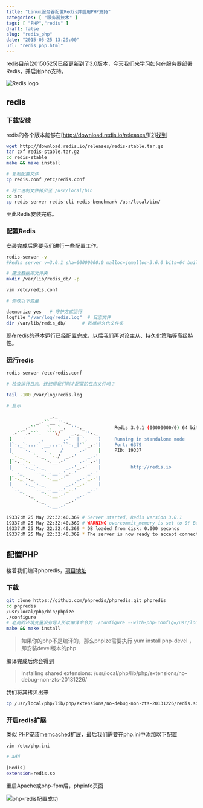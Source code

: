 ```yaml
---
title: "Linux服务器配置Redis并启用PHP支持"
categories: [ "服务器技术" ]
tags: [ "PHP","redis" ]
draft: false
slug: "redis_php"
date: "2015-05-25 13:29:00"
url: "redis_php.html"
---
```


redis目前(20150525)已经更新到了3.0版本，今天我们来学习如何在服务器部署Redis，并启用php支持。

![Redis logo][1]

<!--more-->


## redis

### 下载安装

redis的各个版本能够在[http://download.redis.io/releases/][2]找到

```bash
wget http://download.redis.io/releases/redis-stable.tar.gz
tar zxf redis-stable.tar.gz
cd redis-stable
make && make install

# 复制配置文件
cp redis.conf /etc/redis.conf

# 将二进制文件拷贝至 /usr/local/bin
cd src
cp redis-server redis-cli redis-benchmark /usr/local/bin/
```

至此Redis安装完成。

### 配置Redis

安装完成后需要我们进行一些配置工作。

```bash
redis-server -v
#Redis server v=3.0.1 sha=00000000:0 malloc=jemalloc-3.6.0 bits=64 build=3858e635de930c10

# 建立数据库文件夹
mkdir /var/lib/redis_db/ -p

vim /etc/redis.conf

# 修改以下变量

daemonize yes   # 守护方式运行
logfile "/var/log/redis.log"  # 日志文件
dir /var/lib/redis_db/      # 数据持久化文件夹
```

现在redis的基本运行已经配置完成，以后我们再讨论主从、持久化策略等高级特性。

### 运行redis

```bash
redis-server /etc/redis.conf

# 检查运行日志，还记得我们刚才配置的日志文件吗？

tail -100 /var/log/redis.log

# 显示

                _._
           _.-``__ ''-._
      _.-``    `.  `_.  ''-._           Redis 3.0.1 (00000000/0) 64 bit
  .-`` .-```.  ```\/    _.,_ ''-._
 (    '      ,       .-`  | `,    )     Running in standalone mode
 |`-._`-...-` __...-.``-._|'` _.-'|     Port: 6379
 |    `-._   `._    /     _.-'    |     PID: 19337
  `-._    `-._  `-./  _.-'    _.-'
 |`-._`-._    `-.__.-'    _.-'_.-'|
 |    `-._`-._        _.-'_.-'    |           http://redis.io
  `-._    `-._`-.__.-'_.-'    _.-'
 |`-._`-._    `-.__.-'    _.-'_.-'|
 |    `-._`-._        _.-'_.-'    |
  `-._    `-._`-.__.-'_.-'    _.-'
      `-._    `-.__.-'    _.-'
          `-._        _.-'
              `-.__.-'

19337:M 25 May 22:32:40.369 # Server started, Redis version 3.0.1
19337:M 25 May 22:32:40.369 # WARNING overcommit_memory is set to 0! Background save may fail under low memory condition. To fix this issue add 'vm.overcommit_memory = 1' to /etc/sysctl.conf and then reboot or run the command 'sysctl vm.overcommit_memory=1' for this to take effect.
19337:M 25 May 22:32:40.369 * DB loaded from disk: 0.000 seconds
19337:M 25 May 22:32:40.369 * The server is now ready to accept connections on port 6379
```

## 配置PHP

接着我们编译phpredis，[项目地址][3] 

### 下载

```bash
git clone https://github.com/phpredis/phpredis.git phpredis
cd phpredis
/usr/local/php/bin/phpize
./configure
# 老高的环境变量没有导入所以编译命令为 ./configure --with-php-config=/usr/local/php/bin/php-config
make && make install
```

> 如果你的php不是编译的，那么phpize需要执行 yum install php-devel ，即安装devel版本的php

编译完成后你会得到

> Installing shared extensions:     /usr/local/php/lib/php/extensions/no-debug-non-zts-20131226/

我们将其拷贝出来

```bash
cp /usr/local/php/lib/php/extensions/no-debug-non-zts-20131226/redis.so /usr/local/php/lib/php/extensions/
```

### 开启redis扩展

类似 [PHP安装memcached扩展][4]，最后我们需要在php.ini中添加以下配置

```bash
vim /etc/php.ini

# add

[Redis]
extension=redis.so
```

重启Apache或php-fpm后，phpinfo页面

![php-redis配置成功][5]


  [1]: https://blog.phpgao.com/usr/uploads/2015/05/1996252458.jpg
  [2]: http://download.redis.io/releases/
  [3]: https://github.com/phpredis/phpredis.git
  [4]: https://blog.phpgao.com/php-memcached-extension-installation.html
  [5]: https://blog.phpgao.com/usr/uploads/2015/05/2352919660.png